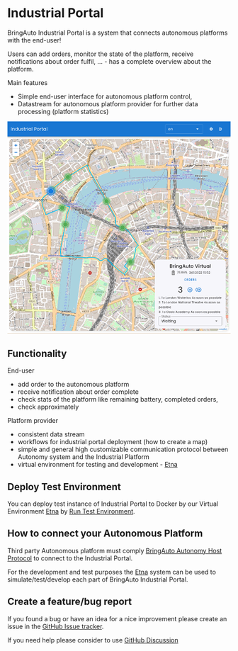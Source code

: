 
# Industrial Portal

BringAuto Industrial Portal is a system that connects autonomous platforms with the end-user!

Users can add orders, monitor the state of the platform, receive notifications about order fulfil, ... - has a complete overview about the platform.

Main features

- Simple end-user interface for autonomous platform control,
- Datastream for autonomous platform provider for further data processing (platform statistics)

![industrial portal](./doc/gif/Main_IndustrialPortal.gif)

## Functionality

End-user

- add order to the autonomous platform
- receive notification about order complete
- check stats of the platform like remaining battery, completed orders,
- check approximately

Platform provider

- consistent data stream
- workflows for industrial portal deployment (how to create a map)
- simple and general high customizable communication protocol between Autonomy system and the Industrial Platform
- virtual environment for testing and development - [Etna]

## Deploy Test Environment

You can deploy test instance of Industrial Portal
to Docker by our Virtual Environment [Etna] by [Run Test Environment].

## How to connect your Autonomous Platform

Third party Autonomous platform must comply [BringAuto Autonomy Host Protocol]
to connect to the Industrial Portal.

For the development and test purposes the [Etna] system can be used to
simulate/test/develop each part of BringAuto Industrial Portal.

## Create a feature/bug report

If you found a bug or have an idea for a nice improvement please
create an issue in the [GitHub Issue tracker].

If you need help please consider to use [GitHub Discussion]

[Etna]: https://github.com/bringauto/etna
[Run Test Environment]: ./doc/RunTestEnvironment.md
[GitHub Issue tracker]: https://github.com/bringauto/industrial-portal/issues
[GitHub Discussion]: https://github.com/bringauto/industrial-portal/discussions
[BringAuto Autonomy Host Protocol]: https://drive.google.com/drive/folders/1ZE9VRs86QtP6GqTJBl6vRJLmkh1lTEc5

